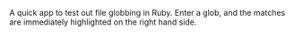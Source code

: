 A quick app to test out file globbing in Ruby. Enter a glob, and the matches are immediately highlighted on the right hand side.
